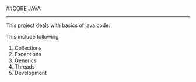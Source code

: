##CORE JAVA

------------------------------------------------------------

This project deals with basics of java code. 

This include following


1.  Collections
2.  Exceptions
3.  Generics
4.  Threads
5.  Development
